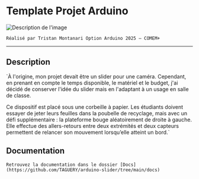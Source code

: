 # Template Projet Arduino

![Description de l'image](/docs/assets/photo-de-mon-projet.png)

`Réalisé par Tristan Montanari
Option Arduino 2025 – COMEM+`

---

## Description

`À l'origine, mon projet devait être un slider pour une caméra. Cependant, en prenant en compte le temps disponible, le matériel et le budget, j'ai décidé de conserver l'idée du slider mais en l'adaptant à un usage en salle de classe.

Ce dispositif est placé sous une corbeille à papier. Les étudiants doivent essayer de jeter leurs feuilles dans la poubelle de recyclage, mais avec un défi supplémentaire : la plateforme bouge aléatoirement de droite à gauche. Elle effectue des allers-retours entre deux extrémités et deux capteurs permettent de relancer son mouvement lorsqu’elle atteint un bord.`

## Documentation

`Retrouvez la documentation dans le dossier [Docs](https://github.com/TAGUERY/arduino-slider/tree/main/docs)`

